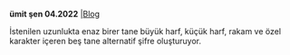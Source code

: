 **ümit şen 04.2022** |<a href="http://umitsen.wordpress.com" target="_blank">Blog</a>

İstenilen uzunlukta enaz birer tane büyük harf, küçük harf, rakam ve özel karakter içeren beş tane alternatif şifre oluşturuyor.

